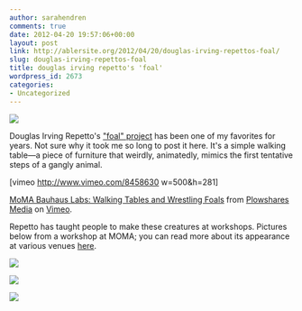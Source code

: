 ```yaml
---
author: sarahendren
comments: true
date: 2012-04-20 19:57:06+00:00
layout: post
link: http://ablersite.org/2012/04/20/douglas-irving-repettos-foal/
slug: douglas-irving-repettos-foal
title: douglas irving repetto's 'foal'
wordpress_id: 2673
categories:
- Uncategorized
---
```


[![](http://ablersite.files.wordpress.com/2012/04/foal_still.jpg)](http://ablersite.files.wordpress.com/2012/04/foal_still.jpg)

Douglas Irving Repetto's ["foal" project](http://music.columbia.edu/~douglas/portfolio/foal/) has been one of my favorites for years. Not sure why it took me so long to post it here. It's a simple walking table—a piece of furniture that weirdly, animatedly, mimics the first tentative steps of a gangly animal.

[vimeo http://www.vimeo.com/8458630 w=500&h=281]

[MoMA Bauhaus Labs: Walking Tables and Wrestling Foals](http://vimeo.com/8458630) from [Plowshares Media](http://vimeo.com/plowshares) on [Vimeo](http://vimeo.com).

Repetto has taught people to make these creatures at workshops. Pictures below from a workshop at MOMA; you can read more about its appearance at various venues [here](http://music.columbia.edu/~douglas/portfolio/foal/).

[![](http://ablersite.files.wordpress.com/2012/04/img_6571.jpg)](http://ablersite.files.wordpress.com/2012/04/img_6571.jpg)

[![](http://ablersite.files.wordpress.com/2012/04/img_6574.jpg)](http://ablersite.files.wordpress.com/2012/04/img_6574.jpg)

[![](http://ablersite.files.wordpress.com/2012/04/img_6576.jpg)](http://ablersite.files.wordpress.com/2012/04/img_6576.jpg)
